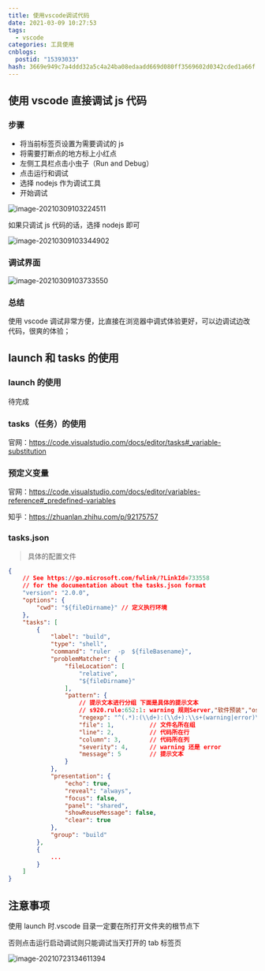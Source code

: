 ```yaml
---
title: 使用vscode调试代码
date: 2021-03-09 10:27:53
tags:
  - vscode
categories: 工具使用
cnblogs:
  postid: "15393033"
hash: 3669e949c7a4ddd32a5c4a24ba08edaadd669d080ff3569602d0342cded1a66f
---
```


## 使用 vscode 直接调试 js 代码

### 步骤

- 将当前标签页设置为需要调试的 js
- 将需要打断点的地方标上小红点
- 左侧工具栏点击小虫子（Run and Debug）
- 点击运行和调试
- 选择 nodejs 作为调试工具
- 开始调试

![image-20210309103224511](https://bitbw.top/public/img/my_gallery/image-20210309103224511.png)

如果只调试 js 代码的话，选择 nodejs 即可

![image-20210309103344902](https://bitbw.top/public/img/my_gallery/image-20210309103344902.png)

### 调试界面

![image-20210309103733550](https://bitbw.top/public/img/my_gallery/image-20210309103733550.png)

### 总结

使用 vscode 调试非常方便，比直接在浏览器中调式体验更好，可以边调试边改代码，很爽的体验；

## launch 和 tasks 的使用

### launch 的使用

待完成

### tasks（任务）的使用

官网：https://code.visualstudio.com/docs/editor/tasks#_variable-substitution

### 预定义变量

官网：https://code.visualstudio.com/docs/editor/variables-reference#_predefined-variables

知乎：https://zhuanlan.zhihu.com/p/92175757

### tasks.json

> 具体的配置文件

```json
{
    // See https://go.microsoft.com/fwlink/?LinkId=733558
    // for the documentation about the tasks.json format
    "version": "2.0.0",
    "options": {
        "cwd": "${fileDirname}" // 定义执行环境
    },
    "tasks": [
        {
            "label": "build",
            "type": "shell",
            "command": "ruler  -p  ${fileBasename}",
            "problemMatcher": {
                "fileLocation": [
                    "relative",
                    "${fileDirname}"
                ],
                "pattern": {
                    // 提示文本进行分组 下面是具体的提示文本
                    // s920.rule:652:1: warning 规则Server,"软件预装","os"已在647行定义
                    "regexp": "^(.*):(\\d+):(\\d+):\\s+(warning|error)\\s+(.*)$",
                    "file": 1,			// 文件名所在组
                    "line": 2,			// 代码所在行
                    "column": 3,		// 代码所在列
                    "severity": 4,		// warning 还是 error
                    "message": 5		// 提示文本
                }
            },
            "presentation": {
                "echo": true,
                "reveal": "always",
                "focus": false,
                "panel": "shared",
                "showReuseMessage": false,
                "clear": true
            },
            "group": "build"
        },
    	{
            ...
        }
    ]
}
```

## 注意事项

使用 launch 时.vscode 目录一定要在所打开文件夹的根节点下

否则点击运行启动调试则只能调试当天打开的 tab 标签页

![image-20210723134611394](https://bitbw.top/public/img/my_gallery/vscode%E8%B0%83%E8%AF%95%E6%B3%A8%E6%84%8F01.png)
